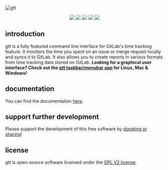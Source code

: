 ![gtt](https://raw.githubusercontent.com/kriskbx/gitlab-time-tracker/master/preview/icon.png)

<p align="center">
<a href="https://www.npmjs.com/package/gitlab-time-tracker"><img src="https://img.shields.io/npm/dt/gitlab-time-tracker.svg?style=flat-square"></a>
<a href="https://www.npmjs.com/package/gitlab-time-tracker"><img src="https://img.shields.io/npm/v/gitlab-time-tracker.svg?style=flat-square"></a>
<a href="https://travis-ci.org/kriskbx/gitlab-time-tracker"><img src="https://img.shields.io/travis/kriskbx/gitlab-time-tracker.svg?style=flat-square"></a>
<a href="https://coveralls.io/github/kriskbx/gitlab-time-tracker"><img src="https://img.shields.io/coveralls/kriskbx/gitlab-time-tracker.svg?style=flat-square"></a>
<a href="https://www.npmjs.com/package/gitlab-time-tracker"><img src="https://img.shields.io/npm/l/gitlab-time-tracker.svg?style=flat-square"></a>
</p>

## introduction

gtt is a fully featured command line interface for GitLab's time tracking feature. It monitors the time you spent on an issue or merge request locally and syncs it to GitLab. It also allows you to create reports in various formats from time tracking data stored on GitLab. **Looking for a graphical user interface? Check out the [gtt taskbar/menubar app](https://github.com/kriskbx/gitlab-time-tracker-taskbar) for Linux, Mac & Windows!**

## documentation

You can find the documentation [here](https://github.com/kriskbx/gitlab-time-tracker/blob/master/documentation.md).

## support further development

Please support the development of this free software by [donating or sharing](https://github.com/kriskbx/gitlab-time-tracker/blob/master/documentation.md#support-further-development)!

## license

gtt is open-source software licensed under the [GPL V2 license](https://github.com/kriskbx/gitlab-time-tracker/blob/master/LICENSE).
